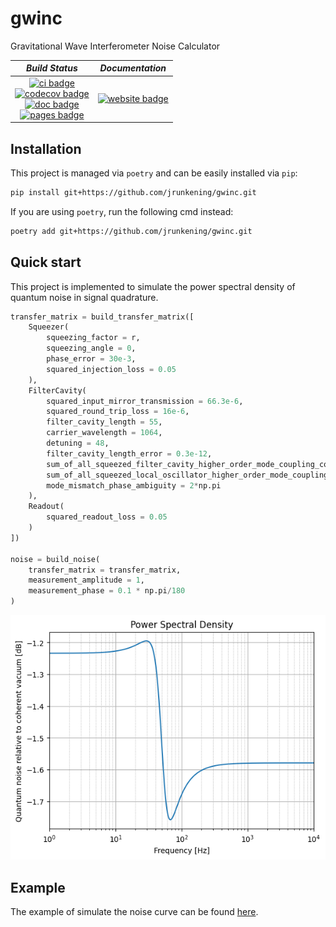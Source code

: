 # gwinc

Gravitational Wave Interferometer Noise Calculator

| *Build Status* | *Documentation* |
|:--------------:|:-----------:|
| [![ci badge]][ci link]<br>[![codecov badge]][codecov link]<br>[![doc badge]][doc link]<br>[![pages badge]][pages link] | [![website badge]][website link] |

[doc badge]: https://github.com/jrunkening/gwinc/actions/workflows/Docs.yml/badge.svg
[doc link]: https://github.com/jrunkening/gwinc/actions/workflows/Docs.yml

[pages badge]: https://github.com/jrunkening/gwinc/actions/workflows/pages/pages-build-deployment/badge.svg
[pages link]: https://github.com/jrunkening/gwinc/actions/workflows/pages/pages-build-deployment

[ci badge]: https://github.com/jrunkening/gwinc/actions/workflows/CI.yml/badge.svg
[ci link]: https://github.com/jrunkening/gwinc/actions/workflows/CI.yml

[codecov badge]: https://codecov.io/gh/jrunkening/gwinc/branch/main/graph/badge.svg?token=ZBQBG3LQ49
[codecov link]: https://codecov.io/gh/jrunkening/gwinc
[codecov graph]: https://codecov.io/gh/jrunkening/gwinc/branch/main/graphs/sunburst.svg?token=ZBQBG3LQ49

[website badge]: https://img.shields.io/website?color=blue&url=https%3A%2F%2Fjrunkening.github.io%2Fgwinc%2F
[website link]: https://jrunkening.github.io/gwinc/

## Installation

This project is managed via `poetry` and can be easily installed via `pip`:

```sh
pip install git+https://github.com/jrunkening/gwinc.git
```

If you are using `poetry`, run the following cmd instead:

```sh
poetry add git+https://github.com/jrunkening/gwinc.git
```

## Quick start

This project is implemented to simulate the power spectral density of quantum noise in signal quadrature.

```python
transfer_matrix = build_transfer_matrix([
    Squeezer(
        squeezing_factor = r,
        squeezing_angle = 0,
        phase_error = 30e-3,
        squared_injection_loss = 0.05
    ),
    FilterCavity(
        squared_input_mirror_transmission = 66.3e-6,
        squared_round_trip_loss = 16e-6,
        filter_cavity_length = 55,
        carrier_wavelength = 1064,
        detuning = 48,
        filter_cavity_length_error = 0.3e-12,
        sum_of_all_squeezed_filter_cavity_higher_order_mode_coupling_coefficients = 0.06,
        sum_of_all_squeezed_local_oscillator_higher_order_mode_coupling_coefficients = 0.02,
        mode_mismatch_phase_ambiguity = 2*np.pi
    ),
    Readout(
        squared_readout_loss = 0.05
    )
])

noise = build_noise(
    transfer_matrix = transfer_matrix,
    measurement_amplitude = 1,
    measurement_phase = 0.1 * np.pi/180
)
```

![](gallery/demo.png)

## Example

The example of simulate the noise curve can be found [here](https://github.com/jrunkening/gwinc/blob/main/notebook/demo.ipynb).
